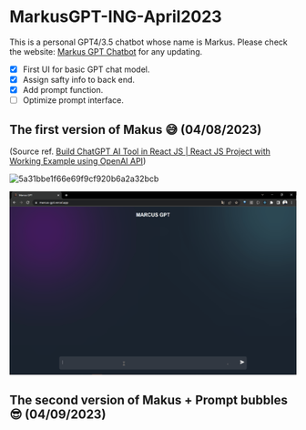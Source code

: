 # MarkusGPT-ING-April2023

This is a personal GPT4/3.5 chatbot whose name is Markus. Please check the website: [Markus GPT Chatbot](https://marcus-gpt.vercel.app/) for any updating.

- [x] First UI for basic GPT chat model.
- [x] Assign safty info to back end.
- [x] Add prompt function.
- [ ] Optimize prompt interface.

## The first version of Makus 😅 (04/08/2023)

(Source ref. [Build ChatGPT AI Tool in React JS | React JS Project with Working Example using OpenAI API](https://www.youtube.com/watch?v=vAO1fxifJIs))

![5a31bbe1f66e69f9cf920b6a2a32bcb](https://user-images.githubusercontent.com/61530469/230752870-d839ac46-937a-4000-99a6-6bb1d252434e.png)

![image](./Images/matrix.gif)

## The second version of Makus + Prompt bubbles 😎 (04/09/2023)
